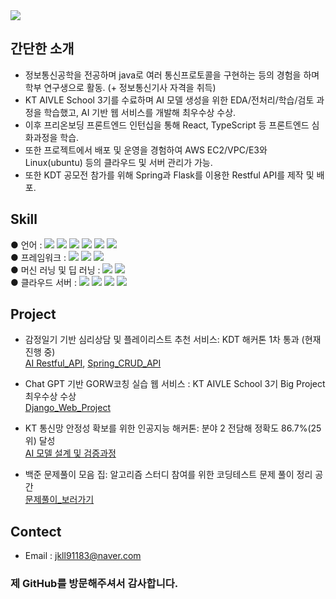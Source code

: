 <img src="https://capsule-render.vercel.app/api?type=waving&color=gradient&height=200&section=header&text=Young's_GitHub!&fontSize=70&animation=fadeIn&fontAlignY=40&fontColor=#FFFFFF" />

## 간단한 소개

- 정보통신공학을 전공하며 java로 여러 통신프로토콜을 구현하는 등의 경험을 하며 학부 연구생으로 활동. (+ 정보통신기사 자격을 취득)
- KT AIVLE School 3기를 수료하며 AI 모델 생성을 위한 EDA/전처리/학습/검토 과정을 학습했고, AI 기반 웹 서비스를 개발해 최우수상 수상.
- 이후 프리온보딩 프론트엔드 인턴십을 통해 React, TypeScript 등 프론트엔드 심화과정을 학습.
- 또한 프로젝트에서 배포 및 운영을 경험하여 AWS EC2/VPC/E3와 Linux(ubuntu) 등의 클라우드 및 서버 관리가 가능.
- 또한 KDT 공모전 참가를 위해 Spring과 Flask를 이용한 Restful API를 제작 및 배포.
  
  
## Skill  

<div>● 언어 :  
	<img src="https://img.shields.io/badge/Java-007396?style=flat&logo=Java&logoColor=white" />
  <img src="https://img.shields.io/badge/Python-3776AB?style=flat&logo=Python&logoColor=white" />
	<img src="https://img.shields.io/badge/HTML5-E34F26?style=flat&logo=HTML5&logoColor=white" />
  <img src="https://img.shields.io/badge/JavaScript-F7DF1E?style=flat&logo=JavaScript&logoColor=white" />
  <img src="https://img.shields.io/badge/CSS3-1572B6?style=flat&logo=CSS3&logoColor=white" />
  <img src="https://img.shields.io/badge/Typescript-3178C6?style=flat&logo=Typescript&logoColor=white" />
</div>
<div>● 프레임워크 :  
	<img src="https://img.shields.io/badge/Django-902e20?style=flat&logo=Django&logoColor=white" />
  <img src="https://img.shields.io/badge/SpringBoot-6db33f?style=flat&logo=CSS3&logoColor=white" />
	<img src="https://img.shields.io/badge/React-61dafb?style=flat&logo=HTML5&logoColor=white" />
</div>
<div>● 머신 러닝 및 딥 러닝 :  
	<img src="https://img.shields.io/badge/TensorFlow-FF6F00?Fstyle=flat&logo=TensorFlow&logoColor=white" />
  <img src="https://img.shields.io/badge/PyThorch-ee4c2c?style=flat&logo=PyTorch&logoColor=white" />
</div>
<div>● 클라우드 서버 :  
	<img src="https://img.shields.io/badge/AWS-232f3e?Fstyle=flat&logo=amazonaws&logoColor=white" />
  <img src="https://img.shields.io/badge/Amazon_S3-569a31?style=flat&logo=amazons3&logoColor=white" />
  <img src="https://img.shields.io/badge/Amazon_EC2-FF9900?style=flat&logo=amazonec2&logoColor=white" />
  <img src="https://img.shields.io/badge/Amazon_VPC-E73D2f?style=flat&logo=VPC&logoColor=white" />
</div>
  
  
## Project

- 감정일기 기반 심리상담 및 플레이리스트 추천 서비스: KDT 해커톤 1차 통과 (현재 진행 중)  
  [AI Restful_API](), [Spring_CRUD_API](https://github.com/young91183/Toy_Diary_AI_API)  
    
- Chat GPT 기반 GORW코칭 실습 웹 서비스 : KT AIVLE School 3기 Big Project 최우수상 수상  
  [Django_Web_Project](https://github.com/young91183/Toy_Diary_AI_API)  
    
- KT 통신망 안정성 확보를 위한 인공지능 해커톤: 분야 2 전담해 정확도 86.7%(25위) 달성  
  [AI 모델 설계 및 검증과정](https://github.com/young91183/KT_AI_Hackathon)    
      
- 백준 문제풀이 모음 집: 알고리즘 스터디 참여를 위한 코딩테스트 문제 풀이 정리 공간  
  [문제풀이_보러가기](https://github.com/young91183/KT_AI_Hackathon)    
  
      
## Contect  

- Email : jkll91183@naver.com  
  
   

  
### 제 GitHub를 방문해주셔서 감사합니다. 

